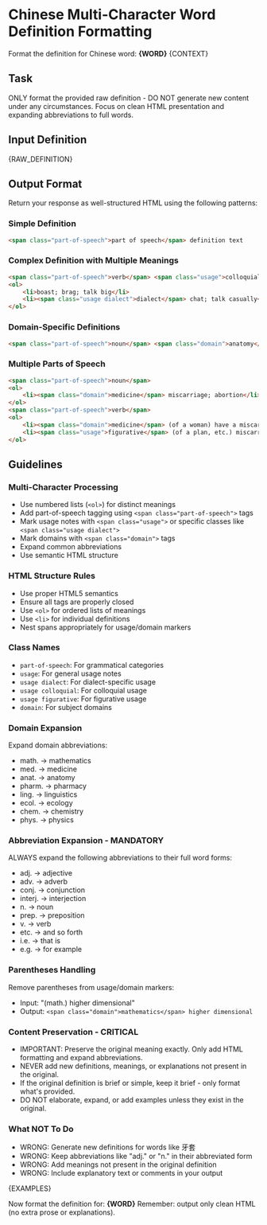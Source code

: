 # Chinese Multi-Character Word Definition Formatting

Format the definition for Chinese word: **{WORD}**
{CONTEXT}

## Task
ONLY format the provided raw definition - DO NOT generate new content under any circumstances. Focus on clean HTML presentation and expanding abbreviations to full words.

## Input Definition
{RAW_DEFINITION}

## Output Format
Return your response as well-structured HTML using the following patterns:

### Simple Definition
```html
<span class="part-of-speech">part of speech</span> definition text
```

### Complex Definition with Multiple Meanings
```html
<span class="part-of-speech">verb</span> <span class="usage">colloquial</span>
<ol>
    <li>boast; brag; talk big</li>
    <li><span class="usage dialect">dialect</span> chat; talk casually</li>
</ol>
```

### Domain-Specific Definitions
```html
<span class="part-of-speech">noun</span> <span class="domain">anatomy</span> vein
```

### Multiple Parts of Speech
```html
<span class="part-of-speech">noun</span>
<ol>
    <li><span class="domain">medicine</span> miscarriage; abortion</li>
</ol>
<span class="part-of-speech">verb</span>
<ol>
    <li><span class="domain">medicine</span> (of a woman) have a miscarriage; miscarry; abort</li>
    <li><span class="usage">figurative</span> (of a plan, etc.) miscarry; fall through; abort</li>
</ol>
```

## Guidelines

### Multi-Character Processing
- Use numbered lists (`<ol>`) for distinct meanings
- Add part-of-speech tagging using `<span class="part-of-speech">` tags
- Mark usage notes with `<span class="usage">` or specific classes like `<span class="usage dialect">`
- Mark domains with `<span class="domain">` tags
- Expand common abbreviations
- Use semantic HTML structure

### HTML Structure Rules
- Use proper HTML5 semantics
- Ensure all tags are properly closed
- Use `<ol>` for ordered lists of meanings
- Use `<li>` for individual definitions
- Nest spans appropriately for usage/domain markers

### Class Names
- `part-of-speech`: For grammatical categories
- `usage`: For general usage notes
- `usage dialect`: For dialect-specific usage
- `usage colloquial`: For colloquial usage
- `usage figurative`: For figurative usage
- `domain`: For subject domains

### Domain Expansion
Expand domain abbreviations:
- math. → mathematics
- med. → medicine
- anat. → anatomy
- pharm. → pharmacy
- ling. → linguistics
- ecol. → ecology
- chem. → chemistry
- phys. → physics

### Abbreviation Expansion - MANDATORY
ALWAYS expand the following abbreviations to their full word forms:
- adj. → adjective
- adv. → adverb
- conj. → conjunction
- interj. → interjection
- n. → noun
- prep. → preposition
- v. → verb
- etc. → and so forth
- i.e. → that is
- e.g. → for example

### Parentheses Handling
Remove parentheses from usage/domain markers:
- Input: "(math.) higher dimensional"
- Output: `<span class="domain">mathematics</span> higher dimensional`

### Content Preservation - CRITICAL
- IMPORTANT: Preserve the original meaning exactly. Only add HTML formatting and expand abbreviations.
- NEVER add new definitions, meanings, or explanations not present in the original.
- If the original definition is brief or simple, keep it brief - only format what's provided.
- DO NOT elaborate, expand, or add examples unless they exist in the original.

### What NOT To Do
- WRONG: Generate new definitions for words like 牙套
- WRONG: Keep abbreviations like "adj." or "n." in their abbreviated form
- WRONG: Add meanings not present in the original definition
- WRONG: Include explanatory text or comments in your output

{EXAMPLES}

Now format the definition for: **{WORD}**
Remember: output only clean HTML (no extra prose or explanations).